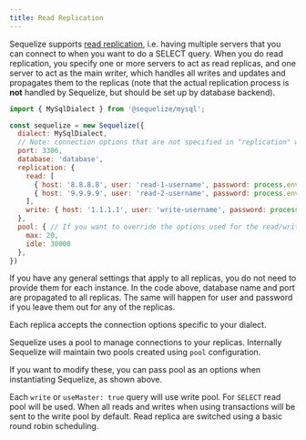 ```yaml
---
title: Read Replication
---
```


Sequelize supports [read replication](https://en.wikipedia.org/wiki/Replication_%28computing%29#Database_replication), i.e. having multiple servers that you can connect to when you want to do a SELECT query. When you do read replication, you specify one or more servers to act as read replicas, and one server to act as the main writer, which handles all writes and updates and propagates them to the replicas (note that the actual replication process is **not** handled by Sequelize, but should be set up by database backend).

```js
import { MySqlDialect } from '@sequelize/mysql';

const sequelize = new Sequelize({
  dialect: MySqlDialect,
  // Note: connection options that are not specified in "replication" will be inherited from the top level options
  port: 3306,
  database: 'database',
  replication: {
    read: [
      { host: '8.8.8.8', user: 'read-1-username', password: process.env.READ_DB_1_PW },
      { host: '9.9.9.9', user: 'read-2-username', password: process.env.READ_DB_2_PW }
    ],
    write: { host: '1.1.1.1', user: 'write-username', password: process.env.WRITE_DB_PW }
  },
  pool: { // If you want to override the options used for the read/write pool you can do so here
    max: 20,
    idle: 30000
  },
})
```

If you have any general settings that apply to all replicas, you do not need to provide them for each instance.
In the code above, database name and port are propagated to all replicas.
The same will happen for user and password if you leave them out for any of the replicas.

Each replica accepts the connection options specific to your dialect.

Sequelize uses a pool to manage connections to your replicas. Internally Sequelize will maintain two pools created using `pool` configuration.

If you want to modify these, you can pass pool as an options when instantiating Sequelize, as shown above.

Each `write` or `useMaster: true` query will use write pool. For `SELECT` read pool will be used. When all reads and writes when using transactions will be sent to the write pool by default. Read replica are switched using a basic round robin scheduling.
